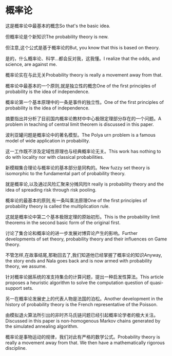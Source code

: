 # 概率论

<p><span class="chinese">这是概率论中最基本的概念</span><span class="english">So that's the basic idea.</span></p>

<p><span class="chinese">但概率论是个新知识</span><span class="english">The probability theory is new.</span></p>

<p><span class="chinese">但注意,这个公式是基于概率论的</span><span class="english">But, you know that this is based on theory.</span></p>

<p><span class="chinese">是的，什么概率论、科学…都会反对我，这我懂。</span><span class="english">I realize that the odds, and science, are against me.</span></p>

<p><span class="chinese">概率论实在与此无关</span><span class="english">Probability theory is really a movement away from that.</span></p>

<p><span class="chinese">概率论中最基本的一个原则,就是独立性的概念</span><span class="english">One of the first principles of probability is the idea of independence.</span></p>

<p><span class="chinese">概率论第一个基本原理中的一条是事件的独立性。</span><span class="english">One of the first principles of probability is the idea of independence.</span></p>

<p><span class="chinese">摘要指出并分析了目前国内概率论教材中中心极限定理部分存在的一个问题。</span><span class="english">A problem in teaching of central limit theorem is discussed in this paper.</span></p>

<p><span class="chinese">波利亚罐问题是概率论中的著名模型。</span><span class="english">The Polya urn problem is a famous model of wide application in probability.</span></p>

<p><span class="chinese">这一工作既不涉及定域性原理也与经典概率论无关。</span><span class="english">This work has nothing to do with locality nor with classical probabilities.</span></p>

<p><span class="chinese">新模糊集合理论与概率论的基本部分是同构的。</span><span class="english">New fuzzy set theory is isomorphic to the fundamental part of probability theory.</span></p>

<p><span class="chinese">就是概率论,以及通过风险汇聚来分摊风险</span><span class="english">It really is probability theory and the idea of spreading risk through risk pooling.</span></p>

<p><span class="chinese">概率论的最基本的原则,有一条叫乘法原理</span><span class="english">One of the first principles of probability theory is called the multiplication rule.</span></p>

<p><span class="chinese">这就是概率论中第二个基本极限定理的原始初形。</span><span class="english">This is the probability limit theorems in the second basic form of the original first.</span></p>

<p><span class="chinese">讨论了集合论和概率论的进一步发展对博弈论产生的影响。</span><span class="english">Further developments of set theory, probability theory and their influences on Game theory.</span></p>

<p><span class="chinese">不管怎样,在故事结尾,那勒回去了,我们知道他已经掌握了概率论的知识</span><span class="english">Anyway, the story ends and Nala goes back and is now armed with probability theory, we assume.</span></p>

<p><span class="chinese">针对概率论据系统的准支持集合的计算问题，提出一种启发性算法。</span><span class="english">This article proposes a heuristic algorithm to solve the computation question of quasi-support sets.</span></p>

<p><span class="chinese">另一在概率论发展史上的代表人物是法国的泊松。</span><span class="english">Another development in the history of probability theory is the French representative of the Poisson.</span></p>

<p><span class="chinese">由模拟退火算法所引出的非时齐马氏链问题已经引起概率论学者的极大关注。</span><span class="english">Discussed in this paper is non-homogenous Markov chains generated by the simulated annealing algorithm.</span></p>

<p><span class="chinese">概率论是事物运动的规律，我们对此有严格的数学公式。</span><span class="english">Probability theory is really a movement away from that. We then have a mathematically rigorous discipline.</span></p>

